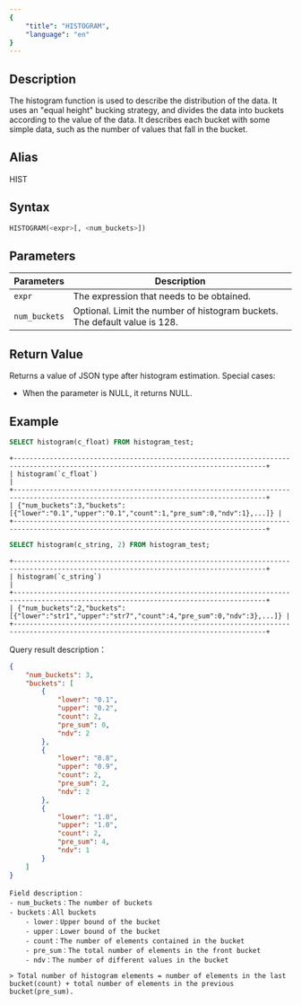 ```yaml
---
{
    "title": "HISTOGRAM",
    "language": "en"
}
---
```


<!-- 
Licensed to the Apache Software Foundation (ASF) under one
or more contributor license agreements.  See the NOTICE file
distributed with this work for additional information
regarding copyright ownership.  The ASF licenses this file
to you under the Apache License, Version 2.0 (the
"License"); you may not use this file except in compliance
with the License.  You may obtain a copy of the License at

  http://www.apache.org/licenses/LICENSE-2.0

Unless required by applicable law or agreed to in writing,
software distributed under the License is distributed on an
"AS IS" BASIS, WITHOUT WARRANTIES OR CONDITIONS OF ANY
KIND, either express or implied.  See the License for the
specific language governing permissions and limitations
under the License.
-->

## Description

The histogram function is used to describe the distribution of the data. It uses an "equal height" bucking strategy, and divides the data into buckets according to the value of the data. It describes each bucket with some simple data, such as the number of values that fall in the bucket. 

## Alias

HIST

## Syntax

```sql
HISTOGRAM(<expr>[, <num_buckets>])
```

## Parameters

| Parameters | Description |
| -- | -- |
| `expr` | The expression that needs to be obtained. |
| `num_buckets` | Optional. Limit the number of histogram buckets. The default value is 128.|


## Return Value

Returns a value of JSON type after histogram estimation. Special cases:
- When the parameter <expr> is NULL, it returns NULL.

## Example

```sql
SELECT histogram(c_float) FROM histogram_test;
```

```text
+-------------------------------------------------------------------------------------------------------------------------------------+
| histogram(`c_float`)                                                                                                                |
+-------------------------------------------------------------------------------------------------------------------------------------+
| {"num_buckets":3,"buckets":[{"lower":"0.1","upper":"0.1","count":1,"pre_sum":0,"ndv":1},...]} |
+-------------------------------------------------------------------------------------------------------------------------------------+
```

```sql
SELECT histogram(c_string, 2) FROM histogram_test;
```

```text
+-------------------------------------------------------------------------------------------------------------------------------------+
| histogram(`c_string`)                                                                                                               |
+-------------------------------------------------------------------------------------------------------------------------------------+
| {"num_buckets":2,"buckets":[{"lower":"str1","upper":"str7","count":4,"pre_sum":0,"ndv":3},...]} |
+-------------------------------------------------------------------------------------------------------------------------------------+
```

Query result description：

```json
{
    "num_buckets": 3, 
    "buckets": [
        {
            "lower": "0.1", 
            "upper": "0.2", 
            "count": 2, 
            "pre_sum": 0, 
            "ndv": 2
        }, 
        {
            "lower": "0.8", 
            "upper": "0.9", 
            "count": 2, 
            "pre_sum": 2, 
            "ndv": 2
        }, 
        {
            "lower": "1.0", 
            "upper": "1.0", 
            "count": 2, 
            "pre_sum": 4, 
            "ndv": 1
        }
    ]
}
```

```text
Field description：
- num_buckets：The number of buckets
- buckets：All buckets
    - lower：Upper bound of the bucket
    - upper：Lower bound of the bucket
    - count：The number of elements contained in the bucket
    - pre_sum：The total number of elements in the front bucket
    - ndv：The number of different values in the bucket

> Total number of histogram elements = number of elements in the last bucket(count) + total number of elements in the previous bucket(pre_sum).
```